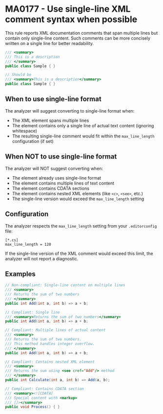 # MA0177 - Use single-line XML comment syntax when possible

This rule reports XML documentation comments that span multiple lines but contain only single-line content. Such comments can be more concisely written on a single line for better readability.

````csharp
/// <summary>
/// This is a description
/// </summary>
public class Sample { }

// Should be
/// <summary>This is a description</summary>
public class Sample { }
````

## When to use single-line format

The analyzer will suggest converting to single-line format when:
- The XML element spans multiple lines
- The element contains only a single line of actual text content (ignoring whitespace)
- The resulting single-line comment would fit within the `max_line_length` configuration (if set)

## When NOT to use single-line format

The analyzer will NOT suggest converting when:
- The element already uses single-line format
- The element contains multiple lines of text content
- The element contains CDATA sections
- The element contains nested XML elements (like `<c>`, `<see>`, etc.)
- The single-line version would exceed the `max_line_length` setting

## Configuration

The analyzer respects the `max_line_length` setting from your `.editorconfig` file:

````editorconfig
[*.cs]
max_line_length = 120
````

If the single-line version of the XML comment would exceed this limit, the analyzer will not report a diagnostic.

## Examples

````csharp
// Non-compliant: Single-line content on multiple lines
/// <summary>
/// Returns the sum of two numbers
/// </summary>
public int Add(int a, int b) => a + b;

// Compliant: Single line
/// <summary>Returns the sum of two numbers</summary>
public int Add(int a, int b) => a + b;

// Compliant: Multiple lines of actual content
/// <summary>
/// Returns the sum of two numbers.
/// This method handles integer overflow.
/// </summary>
public int Add(int a, int b) => a + b;

// Compliant: Contains nested XML element
/// <summary>
/// Returns the sum using <see cref="Add"/> method
/// </summary>
public int Calculate(int a, int b) => Add(a, b);

// Compliant: Contains CDATA section
/// <summary><![CDATA[
/// Special content with <markup>
/// ]]></summary>
public void Process() { }
````